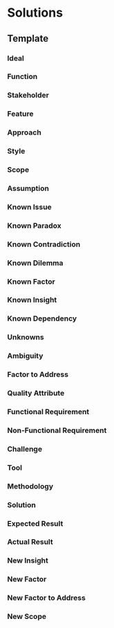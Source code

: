 # Solutions

## Template

### Ideal

### Function

### Stakeholder

### Feature

### Approach

### Style

### Scope

### Assumption

### Known Issue

### Known Paradox

### Known Contradiction

### Known Dilemma

### Known Factor

### Known Insight

### Known Dependency

### Unknowns

### Ambiguity

### Factor to Address

### Quality Attribute

### Functional Requirement

### Non-Functional Requirement

### Challenge

### Tool

### Methodology

### Solution

### Expected Result

### Actual Result

### New Insight

### New Factor

### New Factor to Address

### New Scope
